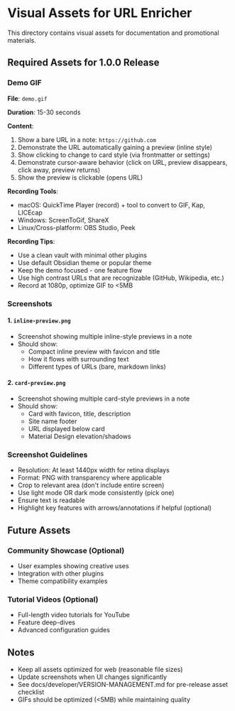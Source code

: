 # Visual Assets for URL Enricher

This directory contains visual assets for documentation and promotional materials.

## Required Assets for 1.0.0 Release

### Demo GIF

**File**: `demo.gif`

**Duration**: 15-30 seconds

**Content**:

1. Show a bare URL in a note: `https://github.com`
2. Demonstrate the URL automatically gaining a preview (inline style)
3. Show clicking to change to card style (via frontmatter or settings)
4. Demonstrate cursor-aware behavior (click on URL, preview disappears, click away, preview returns)
5. Show the preview is clickable (opens URL)

**Recording Tools**:

- macOS: QuickTime Player (record) + tool to convert to GIF, Kap, LICEcap
- Windows: ScreenToGif, ShareX
- Linux/Cross-platform: OBS Studio, Peek

**Recording Tips**:

- Use a clean vault with minimal other plugins
- Use default Obsidian theme or popular theme
- Keep the demo focused - one feature flow
- Use high contrast URLs that are recognizable (GitHub, Wikipedia, etc.)
- Record at 1080p, optimize GIF to <5MB

### Screenshots

#### 1. `inline-preview.png`

- Screenshot showing multiple inline-style previews in a note
- Should show:
    - Compact inline preview with favicon and title
    - How it flows with surrounding text
    - Different types of URLs (bare, markdown links)

#### 2. `card-preview.png`

- Screenshot showing multiple card-style previews in a note
- Should show:
    - Card with favicon, title, description
    - Site name footer
    - URL displayed below card
    - Material Design elevation/shadows



### Screenshot Guidelines

- Resolution: At least 1440px width for retina displays
- Format: PNG with transparency where applicable
- Crop to relevant area (don't include entire screen)
- Use light mode OR dark mode consistently (pick one)
- Ensure text is readable
- Highlight key features with arrows/annotations if helpful (optional)

## Future Assets

### Community Showcase (Optional)

- User examples showing creative uses
- Integration with other plugins
- Theme compatibility examples

### Tutorial Videos (Optional)

- Full-length video tutorials for YouTube
- Feature deep-dives
- Advanced configuration guides

## Notes

- Keep all assets optimized for web (reasonable file sizes)
- Update screenshots when UI changes significantly
- See docs/developer/VERSION-MANAGEMENT.md for pre-release asset checklist
- GIFs should be optimized (<5MB) while maintaining quality